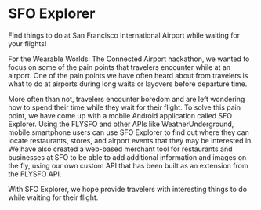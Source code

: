 SFO Explorer
============

Find things to do at San Francisco International Airport while waiting for your flights!

For the Wearable Worlds: The Connected Airport hackathon, we wanted to focus on some of the pain points that travelers encounter while at an airport. One of the pain points we have often heard about from travelers is what to do at airports during long waits or layovers before departure time.

More often than not, travelers encounter boredom and are left wondering how to spend their time while they wait for their flight. To solve this pain point, we have come up with a mobile Android application called SFO Explorer. Using the FLYSFO and other APIs like WeatherUnderground, mobile smartphone users can use SFO Explorer to find out where they can locate restaurants, stores, and airport events that they may be interested in. We have also created a web-based merchant tool for restaurants and businesses at SFO to be able to add additional information and images on the fly, using our own custom API that has been built as an extension from the FLYSFO API.

With SFO Explorer, we hope provide travelers with interesting things to do while waiting for their flight.
